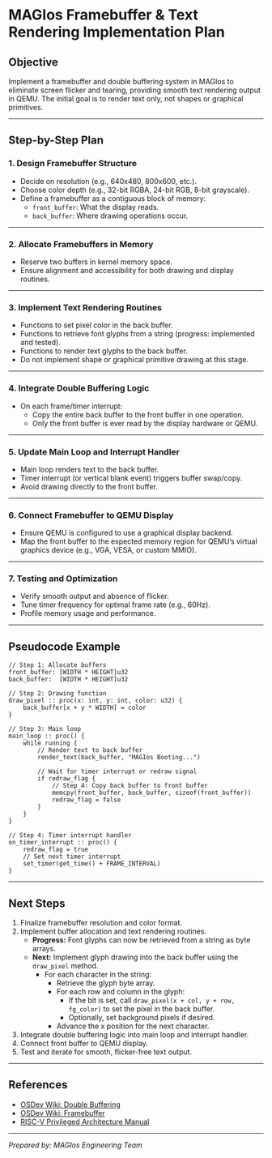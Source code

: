 # MAGIos Framebuffer & Text Rendering Implementation Plan

## Objective

Implement a framebuffer and double buffering system in MAGIos to eliminate screen flicker and tearing, providing smooth text rendering output in QEMU. The initial goal is to render text only, not shapes or graphical primitives.

---

## Step-by-Step Plan

### 1. **Design Framebuffer Structure**

- Decide on resolution (e.g., 640x480, 800x600, etc.).
- Choose color depth (e.g., 32-bit RGBA, 24-bit RGB, 8-bit grayscale).
- Define a framebuffer as a contiguous block of memory:
  - `front_buffer`: What the display reads.
  - `back_buffer`: Where drawing operations occur.

---

### 2. **Allocate Framebuffers in Memory**

- Reserve two buffers in kernel memory space.
- Ensure alignment and accessibility for both drawing and display routines.

---

### 3. **Implement Text Rendering Routines**

- Functions to set pixel color in the back buffer.
- Functions to retrieve font glyphs from a string (progress: implemented and tested).
- Functions to render text glyphs to the back buffer.
- Do not implement shape or graphical primitive drawing at this stage.

---

### 4. **Integrate Double Buffering Logic**

- On each frame/timer interrupt:
  - Copy the entire back buffer to the front buffer in one operation.
  - Only the front buffer is ever read by the display hardware or QEMU.

---

### 5. **Update Main Loop and Interrupt Handler**

- Main loop renders text to the back buffer.
- Timer interrupt (or vertical blank event) triggers buffer swap/copy.
- Avoid drawing directly to the front buffer.

---

### 6. **Connect Framebuffer to QEMU Display**

- Ensure QEMU is configured to use a graphical display backend.
- Map the front buffer to the expected memory region for QEMU’s virtual graphics device (e.g., VGA, VESA, or custom MMIO).

---

### 7. **Testing and Optimization**

- Verify smooth output and absence of flicker.
- Tune timer frequency for optimal frame rate (e.g., 60Hz).
- Profile memory usage and performance.

---

## Pseudocode Example

```odin
// Step 1: Allocate buffers
front_buffer: [WIDTH * HEIGHT]u32
back_buffer:  [WIDTH * HEIGHT]u32

// Step 2: Drawing function
draw_pixel :: proc(x: int, y: int, color: u32) {
    back_buffer[x + y * WIDTH] = color
}

// Step 3: Main loop
main_loop :: proc() {
    while running {
        // Render text to back buffer
        render_text(back_buffer, "MAGIos Booting...")

        // Wait for timer interrupt or redraw signal
        if redraw_flag {
            // Step 4: Copy back buffer to front buffer
            memcpy(front_buffer, back_buffer, sizeof(front_buffer))
            redraw_flag = false
        }
    }
}

// Step 4: Timer interrupt handler
on_timer_interrupt :: proc() {
    redraw_flag = true
    // Set next timer interrupt
    set_timer(get_time() + FRAME_INTERVAL)
}
```

---

## Next Steps

1. Finalize framebuffer resolution and color format.
2. Implement buffer allocation and text rendering routines.
   - **Progress:** Font glyphs can now be retrieved from a string as byte arrays.
   - **Next:** Implement glyph drawing into the back buffer using the `draw_pixel` method.
     - For each character in the string:
       - Retrieve the glyph byte array.
       - For each row and column in the glyph:
         - If the bit is set, call `draw_pixel(x + col, y + row, fg_color)` to set the pixel in the back buffer.
         - Optionally, set background pixels if desired.
       - Advance the x position for the next character.
3. Integrate double buffering logic into main loop and interrupt handler.
4. Connect front buffer to QEMU display.
5. Test and iterate for smooth, flicker-free text output.

---

## References

- [OSDev Wiki: Double Buffering](https://wiki.osdev.org/Double_buffering)
- [OSDev Wiki: Framebuffer](https://wiki.osdev.org/Framebuffer)
- [RISC-V Privileged Architecture Manual](https://github.com/riscv/riscv-isa-manual/releases/latest/download/riscv-privileged.pdf)

---

_Prepared by: MAGIos Engineering Team_
